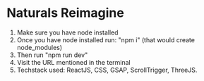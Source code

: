 # Naturals Reimagine

1. Make sure you have node installed
2. Once you have node installed run: "npm i" (that would create node_modules)
3. Then run "npm run dev"
4. Visit the URL mentioned in the terminal
5. Techstack used: ReactJS, CSS, GSAP, ScrollTrigger, ThreeJS.
